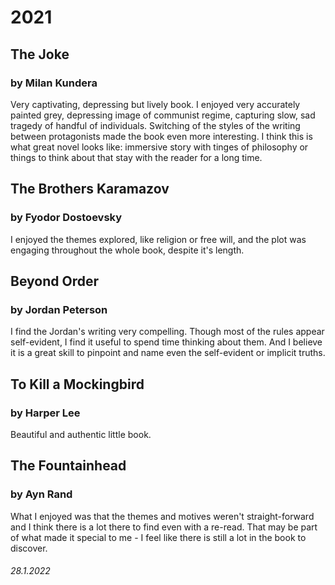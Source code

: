 # 2021

## The Joke
### by Milan Kundera
Very captivating, depressing but lively book. I enjoyed very accurately painted grey, depressing image of communist regime, capturing slow, sad tragedy of handful of individuals. Switching of the styles of the writing between protagonists made the book even more interesting.
I think this is what great novel looks like: immersive story with tinges of philosophy or things to think about that stay with the reader for a long time.

## The Brothers Karamazov
### by Fyodor Dostoevsky
I enjoyed the themes explored, like religion or free will, and the plot was engaging throughout the whole book, despite it's length.

## Beyond Order
### by Jordan Peterson
I find the Jordan's writing very compelling.
Though most of the rules appear self-evident, I find it useful to spend time thinking about them. And I believe it is a great skill to pinpoint and name even the self-evident or implicit truths.

## To Kill a Mockingbird
### by Harper Lee
Beautiful and authentic little book.

## The Fountainhead
### by Ayn Rand
What I enjoyed was that the themes and motives weren't straight-forward and I think there is a lot there to find even with a re-read. That may be part of what made it special to me - I feel like there is still a lot in the book to discover.







###### 28.1.2022
